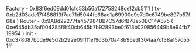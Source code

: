 Factory - 0x83f6ed09dd01cfc53b56a172758248ce12cb5111       ( tx- 0xb2d03ade17f488813f7ac71d5044fc68ad1a69900e9c7d0c6749be897b57f68a  )
Router - 0x9A8d22277fa4579848B7C57d6fB78a50BC14A375        (  0xe645db35af004285f8f40cb645b7b92893be0f613b020856449b8e94fb719954   )
init - 0xc378087bcde9e5d2b292e09fff1ef9d3b70a48b95edf304aa7cf38a157d551ff 
